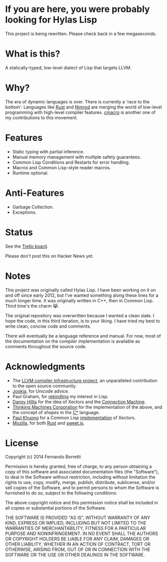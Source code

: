# If you are here, you were probably looking for Hylas Lisp

This project is being rewritten. Please check back in a few megaseconds.

# What is this?

A statically-typed, low-level dialect of Lisp that targets LLVM.

# Why?

The era of dynamic languages is over. There is currently a 'race to the bottom':
Languages like [Rust](http://www.rust-lang.org/) and
[Nimrod](http://nimrod-lang.org/) are merging the world of low-level programming
with high-level compiler features. [cmacro](https://github.com/eudoxia0/cmacro)
is another one of my contributions to this movement.

# Features

* Static typing with partial inference.
* Manual memory management with multiple safety guarantees.
* Common Lisp Conditions and Restarts for error handling.
* Macros and Common Lisp-style reader macros.
* Runtime optional.

# Anti-Features

* Garbage Collection.
* Exceptions.

# Status

See the [Trello board](https://trello.com/b/1W0DdGwx/corvus).

Please don't post this on Hacker News yet.

# Notes

This project was originally called Hylas Lisp. I have been working on it on and
off since early 2012, but I've wanted something along these lines for a much
longer time. It was originally written in C++, then in Common Lisp. Third time's
the charm 😹.

The original repository was overwritten because I wanted a clean slate. I hope
the code, in this third iteration, is to your liking. I have tried my best to
write clean, concise code and comments.

There will eventually be a language reference and manual. For now, most of the
documentation on the compiler implementation is available as comments throughout
the source code.

# Acknowledgments

* The [LLVM compiler infrastructure project](http://llvm.org/), an unparalleled
  contribution to the open source community.
* [Jookia](https://github.com/Jookia), for Unicode advice.
* Paul Graham, for [rekindling](http://paulgraham.com/onlisp.html) my interest
  in Lisp.
* [Danny Hillis](http://en.wikipedia.org/wiki/W._Daniel_Hillis) for the idea of
  Xectors and the [Connection Machine](http://en.wikipedia.org/wiki/Connection_Machine).
* [Thinking Machines Corporation](http://en.wikipedia.org/wiki/Thinking_Machines_Corporation)
  for the implementation of the above, and the concept of *shapes* in the
  [C*](http://en.wikipedia.org/wiki/C*) language.
* [Paul Khuong](http://www.pvk.ca/) for a Common Lisp
  [implementation](https://github.com/pkhuong/Xecto) of Xectors.
* [Mozilla](http://www.mozilla.org), for both [Rust](http://www.rust-lang.org/)
  and [sweet.js](http://sweetjs.org/).

# License

Copyright (c) 2014 Fernando Borretti

Permission is hereby granted, free of charge, to any person obtaining a copy
of this software and associated documentation files (the "Software"), to deal
in the Software without restriction, including without limitation the rights
to use, copy, modify, merge, publish, distribute, sublicense, and/or sell
copies of the Software, and to permit persons to whom the Software is
furnished to do so, subject to the following conditions:

The above copyright notice and this permission notice shall be included in
all copies or substantial portions of the Software.

THE SOFTWARE IS PROVIDED "AS IS", WITHOUT WARRANTY OF ANY KIND, EXPRESS OR
IMPLIED, INCLUDING BUT NOT LIMITED TO THE WARRANTIES OF MERCHANTABILITY,
FITNESS FOR A PARTICULAR PURPOSE AND NONINFRINGEMENT. IN NO EVENT SHALL THE
AUTHORS OR COPYRIGHT HOLDERS BE LIABLE FOR ANY CLAIM, DAMAGES OR OTHER
LIABILITY, WHETHER IN AN ACTION OF CONTRACT, TORT OR OTHERWISE, ARISING FROM,
OUT OF OR IN CONNECTION WITH THE SOFTWARE OR THE USE OR OTHER DEALINGS IN
THE SOFTWARE.
